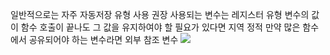 일반적으로는 자주 자동저장 유형 사용 권장
사용되는 변수는 레지스터 유형
변수의 값이 함수 호출이 끝나도 그 값을 유지하여야 할 필요가 있다면 지역 정적 
만약 많은 함수에서 공유되어야 하는 변수라면 외부 참조 변수
![](https://i.imgur.com/a4vVsyV.png)
